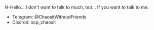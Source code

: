 H-Hello... I don't want to talk to much, but... If you want to talk to me:

- Telegram: @ChaositWithoutFriends
- Discrod: scp_chaosit
<!---
scp-chaosit/scp-chaosit is a ✨ special ✨ repository because its `README.md` (this file) appears on your GitHub profile.
You can click the Preview link to take a look at your changes.
--->
